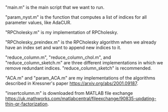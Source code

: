 "main.m" is the main script that we want to run. 

"param_nyst.m" is the function that computes a list of indices for all parameter values, like AdaCUR. 

"RPCholesky.m" is my implementation of RPCholesky. 

"RPCholesky_preindex.m" is the RPCholesky algorithm when we already have an index set and want to append new indices to it. 

"reduce_column.m", "reduce_column_chol.m", and "reduce_column_sketch.m" are three different implementations in which we remove redundant indices. "reduce_column_sketch" is recommended.

"ACA.m" and "param_ACA.m" are my implementations of the algorithms described in Kressner's paper https://arxiv.org/abs/2001.09187.

"insertcolumn.m" is downloaded from MATLAB file exchange https://uk.mathworks.com/matlabcentral/fileexchange/90835-updating-thin-qr-factorization.
